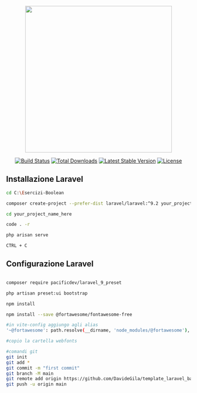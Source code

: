 <p align="center"><a href="https://laravel.com" target="_blank"><img src="https://raw.githubusercontent.com/laravel/art/master/logo-lockup/5%20SVG/2%20CMYK/1%20Full%20Color/laravel-logolockup-cmyk-red.svg" width="400"></a></p>

<p align="center">
<a href="https://travis-ci.org/laravel/framework"><img src="https://travis-ci.org/laravel/framework.svg" alt="Build Status"></a>
<a href="https://packagist.org/packages/laravel/framework"><img src="https://img.shields.io/packagist/dt/laravel/framework" alt="Total Downloads"></a>
<a href="https://packagist.org/packages/laravel/framework"><img src="https://img.shields.io/packagist/v/laravel/framework" alt="Latest Stable Version"></a>
<a href="https://packagist.org/packages/laravel/framework"><img src="https://img.shields.io/packagist/l/laravel/framework" alt="License"></a>
</p>

## Installazione Laravel
```bash
cd C:\Esercizi-Boolean

composer create-project --prefer-dist laravel/laravel:^9.2 your_project_name_here

cd your_project_name_here

code . -r

php arisan serve

CTRL + C

```

## Configurazione Laravel
```bash

composer require pacificdev/laravel_9_preset

php artisan preset:ui bootstrap

npm install

npm install --save @fortawesome/fontawesome-free

#in vite-config aggiungo agli alias
'~@fortawesome': path.resolve(__dirname, 'node_modules/@fortawesome'),

#copio la cartella webfonts

#comandi git
git init
git add *
git commit -m "first commit"
git branch -M main
git remote add origin https://github.com/DavideGila/template_laravel_base.git
git push -u origin main
```
